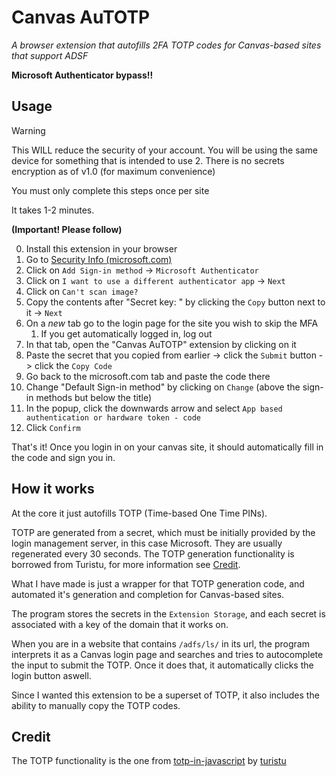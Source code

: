 # Canvas AuTOTP

*A browser extension that autofills 2FA TOTP codes for Canvas-based sites that support ADSF*

**Microsoft Authenticator bypass!!**


## Usage

>[!warning]
>This WILL reduce the security of your account. 
>You will be using the same device for something that is intended to use 2.
>There is no secrets encryption as of v1.0 (for maximum convenience)

You must only complete this steps once per site

It takes 1-2 minutes.

**(Important! Please follow)**

0. Install this extension in your browser
1. Go to [Security Info (microsoft.com)](https://mysignins.microsoft.com/security-info)
2. Click on `Add Sign-in method` -> `Microsoft Authenticator`
3. Click on `I want to use a different authenticator app` -> `Next`
4. Click on `Can't scan image?`
5. Copy the contents after "Secret key: " by clicking the `Copy` button next to it -> `Next`
6. On a *new* tab go to the login page for the site you wish to skip the MFA
   1. If you get automatically logged in, log out
7. In that tab, open the "Canvas AuTOTP" extension by clicking on it
8. Paste the secret that you copied from earlier -> click the `Submit` button -> click the `Copy Code`
9. Go back to the microsoft.com tab and paste the code there
10. Change "Default Sign-in method" by clicking on `Change` (above the sign-in methods but below the title)
11. In the popup, click the downwards arrow and select `App based authentication or hardware token - code`
12. Click `Confirm`

That's it! Once you login in on your canvas site, it should automatically fill in the code and sign you in.

## How it works

At the core it just autofills TOTP (Time-based One Time PINs).

TOTP are generated from a secret, which must be initially provided by the login management server, in this case Microsoft. They are usually regenerated every 30 seconds. The TOTP generation functionality is borrowed from Turistu, for more information see [Credit](#Credit).

What I have made is just a wrapper for that TOTP generation code, and automated it's generation and completion for Canvas-based sites.

The program stores the secrets in the `Extension Storage`, and each secret is associated with a key of the domain that it works on.

When you are in a website that contains `/adfs/ls/` in its url, the program interprets it as a Canvas login page and searches and tries to autocomplete the input to submit the TOTP. Once it does that, it automatically clicks the login button aswell.

Since I wanted this extension to be a superset of TOTP, it also includes the ability to manually copy the TOTP codes.

## Credit

The TOTP functionality is the one from [totp-in-javascript](https://github.com/turistu/totp-in-javascript) by [turistu](https://github.com/turistu) 
